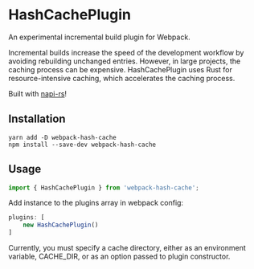 # HashCachePlugin

An experimental incremental build plugin for Webpack.

Incremental builds increase the speed of the development workflow by avoiding rebuilding unchanged entries. However, in large projects, the caching process can be expensive. HashCachePlugin uses Rust for resource-intensive caching, which accelerates the caching process.

Built with [napi-rs](https://github.com/napi-rs/napi-rs)!

## Installation

```
yarn add -D webpack-hash-cache
npm install --save-dev webpack-hash-cache
```

## Usage

```js
import { HashCachePlugin } from 'webpack-hash-cache';
```

Add instance to the plugins array in webpack config:
```js
plugins: [
    new HashCachePlugin()
]
```

Currently, you must specify a cache directory, either as an environment variable, CACHE_DIR, or as an option passed to plugin constructor.
